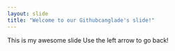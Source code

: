 ```yaml
---
layout: slide
title: "Welcome to our Githubcanglade's slide!"
---
```

This is my awesome slide 
Use the left arrow to go back!
